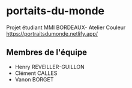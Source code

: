 # portaits-du-monde
Projet étudiant MMI BORDEAUX- Atelier Couleur
https://portraitsdumonde.netlify.app/

## Membres de l'équipe
* Henry REVEILLER-GUILLON
* Clément CALLES
* Vanon BORGET
